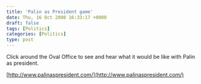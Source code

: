 ```yaml
---
title: 'Palin as President game'
date: Thu, 16 Oct 2008 16:33:17 +0000
draft: false
tags: [Politics]
categories: [Politics]
type: post
---
```


Click around the Oval Office to see and hear what it would be like with Palin as president.

[http://www.palinaspresident.com/](http://www.palinaspresident.com/)